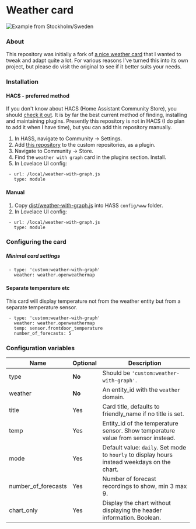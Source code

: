 # Weather card

![Example from Stockholm/Sweden](https://user-images.githubusercontent.com/1109836/60332830-e6096e80-9997-11e9-9527-16b424e1984c.png)

### About

This repository was initially a fork of [a nice weather card](https://github.com/sgttrs/lovelace-weather-card-chart) that I wanted to tweak and adapt quite a lot. For various reasons I've turned this into its own project, but please do visit the original to see if it better suits your needs.

### Installation

#### HACS - preferred method

If you don't know about HACS (Home Assistant Community Store), you should [check it out](https://github.com/custom-components/hacs). It is by far the best current method of finding, installing and maintaining plugins. Presently this repository is not in HACS (I do plan to add it when I have time), but you can add this repository manually.

1. In HASS, navigate to Community -> Settings.
2. Add [this repository](https://github.com/willeraab/weather-with-graph) to the custom repositories, as a plugin.
3. Navigate to Community -> Store.
4. Find the `weather with graph` card in the plugins section. Install.
5. In Lovelace UI config:
```resources:
 - url: /local/weather-with-graph.js
   type: module
```

#### Manual

1. Copy [dist/weather-with-graph.js](https://raw.githubusercontent.com/willeraab/weather-with-graph/master/dist/weather-with-graph.js) into HASS `config/www` folder.
2. In Lovelace UI config:
```resources:
 - url: /local/weather-with-graph.js
   type: module
```

### Configuring the card

##### Minimal card settings

```
 - type: 'custom:weather-with-graph'
   weather: weather.openweathermap
```

#### Separate temperature etc
This card will display temperature not from the weather entity but from a separate temperature sensor.
```
 - type: 'custom:weather-with-graph'
   weather: weather.openweathermap
   temp: sensor.frontdoor_temperature
   number_of_forecasts: 5
```


### Configuration variables

| Name                | Optional | Description                                                                                        |
| ------------------- | -------- | -------------------------------------------------------------------------------------------------- |
| type                | **No**   | Should be `'custom:weather-with-graph'`.                                                           |
| weather             | **No**   | An entity_id with the `weather` domain.                                                            |
| title               | Yes      | Card title, defaults to friendly_name if no title is set.                                          |
| temp                | Yes      | Entity_id of the temperature sensor. Show temperature value from sensor instead.                   |
| mode                | Yes      | Default value: `daily`. Set mode to `hourly` to display hours instead weekdays on the chart.       |
| number_of_forecasts | Yes      | Number of forecast recordings to show, min 3 max 9.                                                |
| chart_only          | Yes      | Display the chart without displaying the header information. Boolean.                              |
